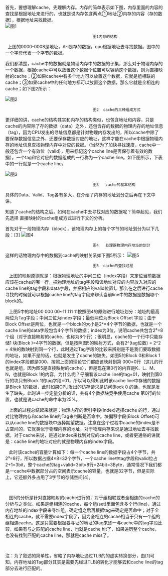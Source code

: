 首先，要想理解cache，先理解内存。内存的简单表示如下图，内存里面的内容的查找是根据地址来进行的，也就是说内存包含两点①地址②内存的内容（存的数据），根据地址来找数据。  
![图1](ichw/TIM截图20181008103641.png)


                                           图1内存的结构

   上图的0000-0008是地址，A-I是存的数据，cpu根据地址去寻找数据。图中的一个字母代表一个字节的数据。    

 我们都清楚，cache中的数据就是物理内存中的数据的子集，那么对于物理内存的一个数据，根据cache中可以放置这个数据个位置可以容纳这个数据，则为直接映射的cache；②如果cache中有多个地方可以放置这个数据，它就是组相联的cache；③如果cache中的任何地方都可以放置这个数据，那么它就是全相连的cache；如下图2所示： 
    
    
![图2](https://pic3.zhimg.com/80/v2-7d6ae0a0629fddd89d947ee5567d075e_hd.jpg)


                                           图2  cache的三种组成方式

   更详细的讲，cache的结构其实和内存的结构类似，也包含地址和内容，只是cache的内容除了存的数据（data）之外，还包含存的数据的物理内存的地址信息（tag），因为CPU发出的寻址信息都是针对物理内存发出的，所以cache中除了要保存数据信息之外，还要保存数据对应的地址，这样才能在cache中根据物理内存的地址信息查找物理内存中对应的数据。（当然为了加快寻找速度，cache中一般还包含一个有效位（valid），用来标记这个cache line是否保存着有效的数据）。一个tag和它对应的数据组成的一行称为一个cache line。如下图所示，下表中的一行就是一个cache line。
    
    
![图3](https://img-blog.csdn.net/20171123110419140)


                                           图3   cache的基本结构

具体的Data、Valid、Tag各有多大，在介绍了内存的地址划分之后再在下文中讲。

知道了cache的结构之后，如何在cache中去寻找对应的数据呢？简单起见，我们先选择 直接映射的cache组成方式进行下文的分析。

首先对于一段物理内存（block），该物理内存上的每个字节的地址划分为以下几段：[3]
![图4](https://img-blog.csdn.net/20171123144706226)


                                           图4   处理器物理内存地址的划分

这样的话物理内存中的数据到cache的映射关系如下图5所示：
![图5](https://img-blog.csdn.net/20171123144810407)


                                           图5  cache的查找过程

   上图的映射原则就是：根据物理地址的中间三位（index字段）来定位当前数据应该在cache的哪一行，把物理地址的tag字段和该地址对应的内容放入对应的cache line的tag字段和data字段，并把相应的valid位置1。那么在之后进行cache寻找的时候就可以根据cache line的tag字段来辨认当前line中的数据是数据哪个block的。

   上图5中的地址00 000 00~11 111 11按照图4的原则进行地址划分：地址的最高两位为Tag字段；中间三位为index字段；最低两位为Block Offset 字段；由于Block Offset是两位，也就是一个block的大小是2²=4个字节的数据，也就是一个cache line的data字段包含4个字节的数据；index为3位，说明cache共包含2³=8个组（对于直接映射的cache，也称为8个行）；很明显，cache的一个行中只能存储1 块(Block )=4字节的数据，但是按照图5的映射方式，会有2^(tag位数) = 2^2 = 4块的数映射到同一个行，此时通过Tag字段的比较来辨别是不是我们要取数据的地址，如果不是的话，也就是发生了cache的缺失。如图5的Block 0和Block 1的index字段都是000，按照上面的理论它们都应该映射到第 000=0行（这儿的行也就是组，因为图5是直接映射的cache），但是现在第0行的内容是K、L、M、N，也就是Block 1的内容，为什么呢？仔细看该cache line的tag=01，映射到第0行的块只有Block 1的tag字段=01，所以可以得知此时该cache line中存储的数据是Block 1的数据，此时如果CPU发出的访存请求是访问Block 0 的话，也就是发生了缺失。此时进一步定量分析的话，共有4个数据块竞争使用cache 第0行的位置，也就是说cache的命中率为25%。

   上面的过程总结起来就是：物理内存的索引字段(Index)选择cache 的行，通过对比物理内存和cache line的Tag来判断是否命中。块偏移字段(Block Offset)可以从cache line的数据块中选择期望数据。注意在这个过程中cache的index是不占空间的，它就类似于物理内存的地址，对于物理内存来说是通过地址去寻找数据，对于cache来说，是通过index来找到对应的cache line，或者更通俗的讲就是：cache line的地址对应的就是物理内存的index字段。

   此时该cache的容量计算如下：每一个cache line的数据字段占4个字节，共2³=8行，所以数据占据4×8=32个字节，一个cache line中tag字段和valid位占2+1=3bit，整个cache的tag+valid=3bit×8行=24bit=3Byte，通常情况下我们都是一cache中数据部分占的空间表示cache的容量，也就是32字节，但是实际上，它还额外多占用了3字节的存储空间[4]。

 

   图5的分析是针对直接映射的cache进行的，对于组相联或者全相连的cache的分析与之类似。如果是组相连的cache，每个组(set)里面包含多个行(line)，通过内存地址的index字段来寻址组，确定组之后再根据tag来确定是否命中；对于全相连的cache，就不需要index字段了，因为全相连的cache相当于只有一个组的组相连cache。这是只需要根据要寻址的地址的tag来逐一与cache中的tag字段比较，如果有与之匹配的cache line，也就是cache hit了，如果遍历整个cache，也没有找到匹配的cache line，那就是cache miss了。

 

注：为了叙述的简单性，省略了内存地址通过TLB的的虚实转换部分，由[1]可知，内存地址的Tag部分其实是需要先经过TLB的转化才能够去和cache line的tag部分去进行匹配的。
